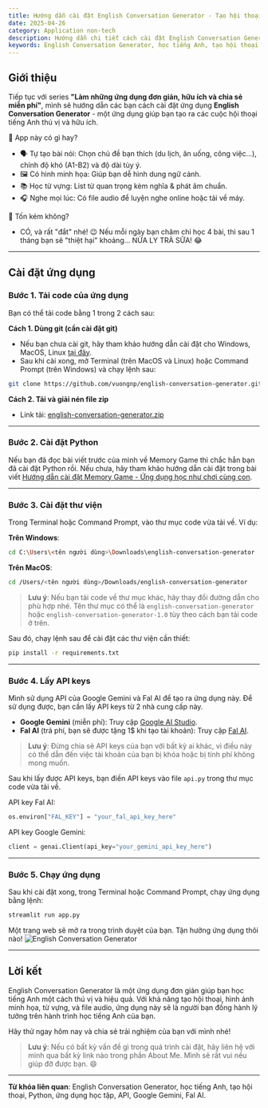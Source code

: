 ```yaml
---
title: Hướng dẫn cài đặt English Conversation Generator - Tạo hội thoại tiếng Anh dễ dàng
date: 2025-04-26
category: Application non-tech
description: Hướng dẫn chi tiết cách cài đặt English Conversation Generator - ứng dụng giúp bạn tạo hội thoại tiếng Anh theo chủ đề. Bao gồm cách tải code, cài đặt Python, và sử dụng API.
keywords: English Conversation Generator, học tiếng Anh, tạo hội thoại, Python, ứng dụng học tập, API, Google Gemini, Fal AI
---
```


## Giới thiệu

Tiếp tục với series **"Làm những ứng dụng đơn giản, hữu ích và chia sẻ miễn phí"**, mình sẽ hướng dẫn các bạn cách cài đặt ứng dụng **English Conversation Generator** - một ứng dụng giúp bạn tạo ra các cuộc hội thoại tiếng Anh thú vị và hữu ích.

🤔 App này có gì hay?
- 🗣️ Tự tạo bài nói: Chọn chủ đề bạn thích (du lịch, ăn uống, công việc...), chỉnh độ khó (A1-B2) và độ dài tùy ý.
- 🖼️ Có hình minh họa: Giúp bạn dễ hình dung ngữ cảnh.
- 📚 Học từ vựng: List từ quan trọng kèm nghĩa & phát âm chuẩn.
- 🎧 Nghe mọi lúc: Có file audio để luyện nghe online hoặc tải về máy.

💸 Tốn kém không?
- CÓ, và rất "đắt" nhé! 😉 Nếu mỗi ngày bạn chăm chỉ học 4 bài, thì sau 1 tháng bạn sẽ "thiệt hại" khoảng... NỬA LY TRÀ SỮA! 😂

---

## Cài đặt ứng dụng

### Bước 1. Tải code của ứng dụng

Bạn có thể tải code bằng 1 trong 2 cách sau:

**Cách 1. Dùng git (cần cài đặt git)**  
- Nếu bạn chưa cài git, hãy tham khảo hướng dẫn cài đặt cho Windows, MacOS, Linux [tại đây](https://git-scm.com/book/en/v2/Getting-Started-Installing-Git).  
- Sau khi cài xong, mở Terminal (trên MacOS và Linux) hoặc Command Prompt (trên Windows) và chạy lệnh sau:
```bash
git clone https://github.com/vuongnp/english-conversation-generator.git
```

**Cách 2. Tải và giải nén file zip**  
- Link tải: [english-conversation-generator.zip](https://github.com/vuongnp/english-conversation-generator/archive/refs/tags/v1.0.zip)

---

### Bước 2. Cài đặt Python

Nếu bạn đã đọc bài viết trước của mình về Memory Game thì chắc hẳn bạn đã cài đặt Python rồi. Nếu chưa, hãy tham khảo hướng dẫn cài đặt trong bài viết [Hướng dẫn cài đặt Memory Game - Ứng dụng học như chơi cùng con](https://vuongnp.github.io/alexv-blog/#blog=Blog3_MemoryGame).

---

### Bước 3. Cài đặt thư viện

Trong Terminal hoặc Command Prompt, vào thư mục code vừa tải về.
Ví dụ:

**Trên Windows**:
```bash
cd C:\Users\<tên người dùng>\Downloads\english-conversation-generator
```

**Trên MacOS**:
```bash
cd /Users/<tên người dùng>/Downloads/english-conversation-generator
```
> **Lưu ý**: Nếu bạn tải code về thư mục khác, hãy thay đổi đường dẫn cho phù hợp nhé. Tên thư mục có thể là `english-conversation-generator` hoặc `english-conversation-generator-1.0` tùy theo cách bạn tải code ở trên.

Sau đó, chạy lệnh sau để cài đặt các thư viện cần thiết:
```bash
pip install -r requirements.txt
```

---

### Bước 4. Lấy API keys 

Mình sử dụng API của Google Gemini và Fal AI để tạo ra ứng dụng này. Để sử dụng được, bạn cần lấy API keys từ 2 nhà cung cấp này.
- **Google Gemini** (miễn phí): Truy cập [Google AI Studio](https://aistudio.google.com/app/apikey).
- **Fal AI** (trả phí, bạn sẽ được tặng 1$ khi tạo tài khoản): Truy cập [Fal AI](https://fal.ai/dashboard/keys).

> **Lưu ý**: Đừng chia sẻ API keys của bạn với bất kỳ ai khác, vì điều này có thể dẫn đến việc tài khoản của bạn bị khóa hoặc bị tính phí không mong muốn.

Sau khi lấy được API keys, bạn điền API keys vào file `api.py` trong thư mục code vừa tải về. 

API key Fal AI:
```python
os.environ["FAL_KEY"] = "your_fal_api_key_here"
```

API key Google Gemini:
```python
client = genai.Client(api_key="your_gemini_api_key_here")
```

---

### Bước 5. Chạy ứng dụng

Sau khi cài đặt xong, trong Terminal hoặc Command Prompt, chạy ứng dụng bằng lệnh:
```bash
streamlit run app.py
```

Một trang web sẽ mở ra trong trình duyệt của bạn. Tận hưởng ứng dụng thôi nào!
![English Conversation Generator](eng_conversation.gif "Ứng dụng English Conversation Generator")

---

## Lời kết

English Conversation Generator là một ứng dụng đơn giản giúp bạn học tiếng Anh một cách thú vị và hiệu quả. Với khả năng tạo hội thoại, hình ảnh minh họa, từ vựng, và file audio, ứng dụng này sẽ là người bạn đồng hành lý tưởng trên hành trình học tiếng Anh của bạn.

Hãy thử ngay hôm nay và chia sẻ trải nghiệm của bạn với mình nhé!

> **Lưu ý**: Nếu có bất kỳ vấn đề gì trong quá trình cài đặt, hãy liên hệ với mình qua bất kỳ link nào trong phần About Me. Mình sẽ rất vui nếu giúp đỡ được bạn. 😄

---

**Từ khóa liên quan**: English Conversation Generator, học tiếng Anh, tạo hội thoại, Python, ứng dụng học tập, API, Google Gemini, Fal AI.